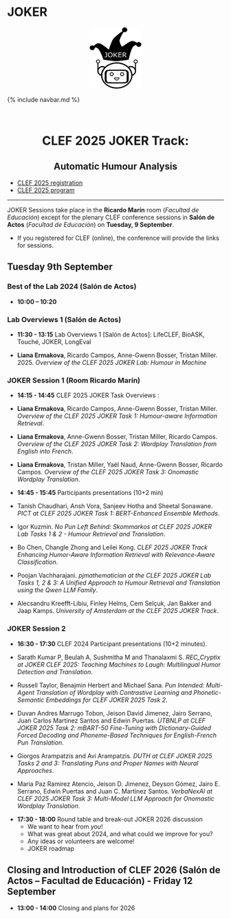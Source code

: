 # JOKER
<p align="center">
  <img src="./img/joker.png" width="120" height="142">
</p>

{% include navbar.md %}

<br>
  <h1 align="center">CLEF 2025 JOKER Track:</h1>
  <h2 align="center">Automatic Humour Analysis</h2>

* [CLEF 2025 registration](https://clef2025.clef-initiative.eu/index.php?page=Pages/registrationConference.html)
* [CLEF 2025 program](https://clef2025.clef-initiative.eu/index.php?page=Pages/programme.html)
<!---* [CLEF 2025 LNCS Proceedings, Vol I](https://doi.org/10.1007/978-3-031-71736-9)
* [CLEF 2025 LNCS Proceedings, Vol II](https://doi.org/10.1007/978-3-031-71908-0)
* [CLEF 2025 Working Notes](https://ceur-ws.org/Vol-3740/)-->
  

------------------------------------------------------------
JOKER Sessions take place in the **Ricardo Marín** room (_Facultad de Educación_) except for the plenary CLEF conference sessions in **Salón de Actos** (_Facultad de Educación_) on **Tuesday, 9 September**.

* If you registered for CLEF (online), the conference will provide the links for sessions.

## Tuesday 9th September 

### Best of the Lab 2024 (Salón de Actos)
* **10:00 – 10:20**

### Lab Overviews 1 (Salón de Actos)
* **11:30 - 13:15**	Lab Overviews 1 [Salón de Actos]: LifeCLEF, BioASK, Touché, JOKER, LongEval

* **Liana Ermakova**, Ricardo Campos, Anne-Gwenn Bosser, Tristan Miller. 2025. _Overview of the CLEF 2025 JOKER Lab: Humour in Machine_
<!---, in:
Proceedings of CLEF'24, LNCS Volume 14958 + 14959, Springer, 2024 ([Paper](https://doi.org/10.1007/978-3-031-71908-0_8), [Slides](slides/JOKER_CLEF_2024_presentation.pdf)).-->


### JOKER Session 1 (Room Ricardo Marín)

* **14:15 - 14:45** CLEF 2025 JOKER Task Overviews <!---([Slides](slides/CLEF24_JOKER_Task_Overviews.pdf))-->:

* **Liana Ermakova**, Ricardo Campos, Anne-Gwenn Bosser, Tristan Miller. 
_Overview of the CLEF 2025 JOKER Task 1: Humour-aware Information Retrieval_. 
<!---([Paper](https://ceur-ws.org/Vol-3740/paper-165.pdf))-->

* **Liana Ermakova**, Anne-Gwenn Bosser, Tristan Miller, Ricardo Campos.
_Overview of the CLEF 2025 JOKER Task 2: Wordplay Translation from English into French_. 
<!---([Paper](https://ceur-ws.org/Vol-3740/paper-166.pdf))-->

* **Liana Ermakova**, Tristan Miller, Yaël Naud, Anne-Gwenn Bosser, Ricardo Campos. 
_Overview of the CLEF 2025 JOKER Task 3: Onomastic Wordplay Translation_.
<!---([Paper](https://ceur-ws.org/Vol-3740/paper-167.pdf))-->

* **14:45 - 15:45** Participants presentations (10+2 min)
  
* Tanish Chaudhari, Ansh Vora, Sanjeev Hotha and Sheetal Sonawane.
_PICT at CLEF 2025 JOKER Task 1: BERT-Enhanced Ensemble Methods_.
<!---([Paper](https://ceur-ws.org/Vol-3740/paper-183.pdf))-->

* Igor Kuzmin.
_No Pun Left Behind: Skommarkos at CLEF 2025 JOKER Lab Tasks 1 \& 2 - Humour Retrieval and Translation_.
<!---([Paper](https://ceur-ws.org/Vol-3740/paper-181.pdf), [Slides](slides/clef24uva-joker.pdf))-->

* Bo Chen, Changle Zhong and Leilei Kong.
_CLEF 2025 JOKER Track Enhancing Humor-Aware Information Retrieval with Relevance-Aware Classification_.
<!---([Paper](https://ceur-ws.org/Vol-3740/paper-173.pdf))-->

* Poojan Vachharajani.
_pjmathematician at the CLEF 2025 JOKER Lab Tasks 1, 2 & 3: A Unified Approach to Humour Retrieval and Translation using the Qwen LLM Family_.

* Alecsandru Kreefft-Libiu, Finley Helms, Cem Selçuk, Jan Bakker and Jaap Kamps.
_University of Amsterdam at the CLEF 2025 JOKER Track_.
<!---([Paper](https://ceur-ws.org/Vol-3740/paper-172.pdf), [Slides](slides/JokerCLEF2024Epron.pdf))-->

### JOKER Session 2

* **16:30 - 17:30** CLEF 2024 Participant presentations (10+2 minutes).

<!---([Paper](https://ceur-ws.org/Vol-3740/paper-172.pdf), [Slides](slides/JokerCLEF2024Epron.pdf))-->

* Sarath Kumar P, Beulah A, Sushmitha M and Thanalaxmi S.
_REC_Cryptix at JOKER CLEF 2025: Teaching Machines to Laugh: Multilingual Humor Detection and Translation_.
<!---([Paper](https://ceur-ws.org/Vol-3740/paper-171.pdf), [Slides](slides/JokerCLEF2024ReginaPetra.pdf))-->

* Russell Taylor, Benajmin Herbert and Michael Sana.
_Pun Intended: Multi-Agent Translation of Wordplay with Contrastive Learning and Phonetic-Semantic Embeddings for CLEF JOKER 2025 Task 2_.
<!---([Paper](https://ceur-ws.org/Vol-3740/paper-174.pdf))-->

* Duvan Andres Marrugo Tobon, Jeison David Jimenez, Jairo Serrano, Juan Carlos Martinez Santos and Edwin Puertas.
_UTBNLP at CLEF JOKER 2025 Task 2: mBART-50 Fine-Tuning with Dictionary-Guided Forced Decoding and Phoneme-Based Techniques for English-French Pun Translation_.
<!---([Paper](https://ceur-ws.org/Vol-3740/paper-178.pdf), [Slides](slides/JokerCLEF2024Popova.pdf))-->

* Giorgos Arampatzis and Avi Arampatzis.
_DUTH at CLEF JOKER 2025 Tasks 2 and 3: Translating Puns and Proper Names with Neural Approaches_.
<!---([Paper](https://ceur-ws.org/Vol-3740/paper-176.pdf))-->

* Maria Paz Ramirez Atencio, Jeison D. Jimenez, Deyson Gómez, Jairo E. Serrano, Edwin Puertas and Juan C. Martinez Santos.
_VerbaNexAI at CLEF 2025 JOKER Task 3: Multi-Model LLM Approach for Onomastic Wordplay Translation_.
<!---([Paper](https://ceur-ws.org/Vol-3740/paper-180.pdf))-->

* **17:30 - 18:00** Round table and break-out JOKER 2026 discussion
    * We want to hear from *you*!
    * What was great about 2024, and what could we improve for you?
    * Any ideas or volunteers are welcome!
    * JOKER roadmap 

## Closing and Introduction of CLEF 2026 (Salón de Actos – Facultad de Educación) - Friday 12 September

* **13:00 - 14:00** Closing and plans for 2026 

<!---## All CLEF 2024 JOKER track papers 

* Liana Ermakova, Anne-Gwenn Bosser, Tristan Miller, Adam Jatowt. 
_Overview of the CLEF 2024 JOKER Task 1: Humour-aware Information Retrieval_. 
([Paper](https://ceur-ws.org/Vol-3740/paper-165.pdf))

* Victor Manuel Palma Preciado, Grigori Sidorov, Liana Ermakova, Anne-Gwenn Bosser, Tristan Miller, Adam Jatowt. 
_Overview of the CLEF 2024 JOKER Task 2: Humour Classification According to Genre and Technique_. 
([Paper](https://ceur-ws.org/Vol-3740/paper-166.pdf))

* Liana Ermakova, Anne-Gwenn Bosser, Tristan Miller, Adam Jatowt. 
_Overview of the CLEF 2024 JOKER Task 3: Translate puns from English to French_.
([Paper](https://ceur-ws.org/Vol-3740/paper-167.pdf))

* Harouna Baguian, Huynh Nina Ashley. 
_JOKER Track @ CLEF 2024: the Jokesters' approaches for retrieving, classifying, and translating wordplay_.
([Paper](https://ceur-ws.org/Vol-3740/paper-168.pdf))

* Antonia Bartulović, Dóra Paula Váradi. 
_University of Split and University of Malta (Team AB&DPV) at the CLEF 2024 JOKER Track: From ‘LOL’ to ‘MDR’ Using Artificial Intelligence Models to Retrieve and Translate Puns_.
([Paper](https://ceur-ws.org/Vol-3740/paper-169.pdf))

* Ryan Rony Dsilva, Nidhi Bhardwaj. 
_PunDerstand @ CLEF JOKER 2024: Who’s Laughing Now? Humor Classification by Genre & Technique_.
([Paper](https://ceur-ws.org/Vol-3740/paper-170.pdf))

* Regina Elagina, Petra Vučić.
_Working Notes of CLEF 2024: Effective Humor Analysis and Translation_.
([Paper](https://ceur-ws.org/Vol-3740/paper-171.pdf))

* Pierre Epron, Gaël Guibon, Miguel Couceiro.
_ORPAILLEUR & SyNaLP at CLEF 2024 Task 2: Good Old Cross Validation for Large Language Models Yields the Best Humorous Detection_.
([Paper](https://ceur-ws.org/Vol-3740/paper-172.pdf))

* Arina Gepalova, Adrian-Gabriel Chifu, Sébastien Fournier.
_CLEF 2024 Joker Task 1: Exploring Pun Detection Using The T5 Transformer Model_.
([Paper](https://ceur-ws.org/Vol-3740/paper-173.pdf))

* Jana Viktória Kováčiková, Marek Šuppa.
_Thinking, Fast and Slow: From the Speed of FastText to the Depth of Retrieval Augmented Large Language Models For Humour Classification_.
([Paper](https://ceur-ws.org/Vol-3740/paper-174.pdf))

* Rowan Mann, Tomislav Mikulandric.
_CLEF 2024 JOKER Tasks 1-3: Humour identification and classification_.
([Paper](https://ceur-ws.org/Vol-3740/paper-175.pdf))

* Sarvesh Narayanan, Jayasimman J, Shiva Ganesh V.
_CLEF 2024 JOKER Task 2 : Using RoBERTa and Bert-uncased for Humour Classification According to Genre and Technique_.
([Paper](https://ceur-ws.org/Vol-3740/paper-176.pdf))

* Victor Manuel Palma-Preciado, Carolina Palma-Preciado, Grigori Sidorov.
_NLPalma Joker 2024: Yet, no Humor with Humorousness - Task 2 Humour Classification According to Genre and Technique_.
([Paper](https://ceur-ws.org/Vol-3740/paper-177.pdf))

* Olga Popova.
_Comparative Evaluation of Humour Translation from English to Spanish: A Study with BLOOM and Googletrans_.
([Paper](https://ceur-ws.org/Vol-3740/paper-178.pdf))

* Dhannya S M, Lakshmi Priya S, Shreedevi Seluka Balaji, Sai Nikitha N.S.R, Shwetha S, Surabhi Kamath, Srinidhi Lakshmi Narayanan.
_Vayam Solve Kurmaha @ CLEF 2024: Task 2: Humor Classification according to Genre and Technique using BERT Embeddings and Transformers_.
([Paper](https://ceur-ws.org/Vol-3740/paper-179.pdf))

* M Saipranav, Jaswanth Sridharan, Gautham Narayan G, Angel Deborah S, Rajalakshmi S, Mirnalinee T T, Samyuktaa Sivakumar.
_CLEF 2024 JOKER Task 2: Using BERT and Random Forest Classifier for Humor Classification According to Genre and Technique_.
([Paper](https://ceur-ws.org/Vol-3740/paper-180.pdf))

* Emma Schuurman, Mick Cazemier, Luc Buijs, Jaap Kamps.
_University of Amsterdam at the CLEF 2024 Joker Track_.
([Paper](https://ceur-ws.org/Vol-3740/paper-181.pdf))

* Rakshith Subramanian, Vaishnavi S, B Bharathi.
_Team Humour Insights at JOKER 2024 Task 2: Humour Classification According To Genre And Technique_.
([Paper](https://ceur-ws.org/Vol-3740/paper-182.pdf))

* Shih-Hung Wu, Yu-Feng Huang, Tsz-Yeung Lau.
_Humour Classification by Fine-tuning LLMs: CYUT at CLEF 2024 JOKER Lab Subtask Humour Classification According to Genre and Technique_.
([Paper](https://ceur-ws.org/Vol-3740/paper-183.pdf))
-->
